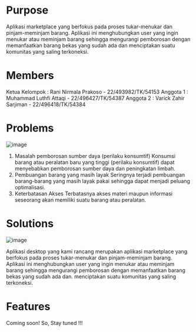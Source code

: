 # Purpose #
Aplikasi marketplace yang berfokus pada proses tukar-menukar dan pinjam-meminjam barang. Aplikasi ini menghubungkan user yang ingin menukar atau meminjam barang sehingga mengurangi pemborosan dengan memanfaatkan barang bekas yang sudah ada dan menciptakan suatu komunitas yang saling terkoneksi.

# Members #
Ketua Kelompok   : Rani Nirmala Prakoso    - 22/493982/TK/54153
Anggota 1        : Muhammad Luthfi Attaqi  - 22/496427/TK/54387
Anggota 2        : Varick Zahir Sarjiman   - 22/496418/TK/54384

# Problems #
![image](https://assets.pikiran-rakyat.com/crop/0x0:0x0/750x500/photo/2022/12/06/4236963319.jpg)
1. Masalah pemborosan sumber daya (perilaku konsumtif)
   Konsumsi barang atau peralatan baru yang tinggi (perilaku konsumtif) dapat menyebabkan pemborosan sumber daya dan peningkatan limbah.
2. Pembuangan barang yang masih layak
   Seringnya terjadi pembuangan barang-barang yang masih layak pakai sehingga dapat menjadi peluang optimalisasi.
3. Keterbatasan Akses
   Terbatasnya akses materi maupun informasi seseorang akan memiliki suatu barang atau peralatan.

# Solutions #
![image](https://cdns.klimg.com/merdeka.com/i/w/news/2021/11/26/1380339/540x270/tahun-depan-seluruh-indonesia-ditargetkan-sudah-terkoneksi-4g.jpg)

Aplikasi desktop yang kami rancang merupakan aplikasi marketplace yang berfokus pada proses tukar-menukar dan pinjam-meminjam barang. Aplikasi ini menghubungkan user yang ingin menukar atau meminjam barang sehingga mengurangi pemborosan dengan memanfaatkan barang bekas yang sudah ada dan. menciptakan suatu komunitas yang saling terkoneksi.

# Features #
Coming soon! So, Stay tuned !!!

